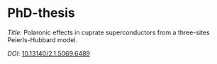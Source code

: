 PhD-thesis
==========

*Title:* Polaronic effects in cuprate superconductors from a three-sites Peierls-Hubbard model.

*DOI*: [10.13140/2.1.5069.6489](http://dx.doi.org/10.13140/2.1.5069.6489)
